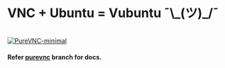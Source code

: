 # VNC + Ubuntu = Vubuntu ¯\\_\(ツ\)\_\/¯

<br>[![PureVNC-minimal](https://raw.githubusercontent.com/vital987/vubuntu/master/assets/repo_files/button-purevnc-minimal.png)](https://heroku.com/deploy?template=https://github.com/vital987/vubuntu/tree/purevnc-minimal)<br>

#### Refer [purevnc](https://github.com/vital987/vubuntu/tree/purevnc) branch for docs.
